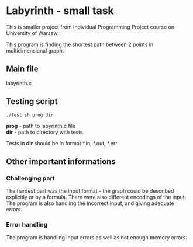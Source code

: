 # Labyrinth - small task

This is smaller project from Individual Programming Project course on University of Warsaw.

This program is finding the shortest path between 2 points in multidimensional graph.

## Main file
labyrinth.c

## Testing script
``` 
./test.sh prog dir 
```
**prog** - path to labyrinth.c file  <br />
**dir** - path to directory with tests  <br />

Tests in **dir** should be in format *.in, *.out, *.err 

## Other important informations

### Challenging part
The hardest part was the input format - the graph could be described explicitly or by a formula.
There were also different encodings of the input.
The program is also handling the incorrect input, and giving adequate errors.

### Error handling
The program is handling input errors as well as not enough memory errors.